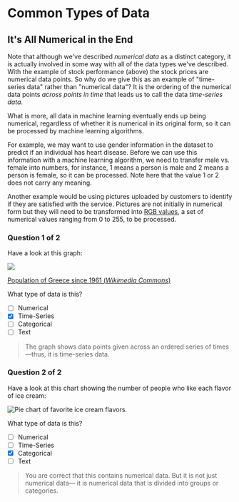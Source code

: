 Common Types of Data
====================

It's All Numerical in the End
-----------------------------

Note that although we've described _numerical data_ as a distinct category, it is actually involved in some way with all of the data types we've described. With the example of stock performance (above) the stock prices are numerical data points. So why do we give this as an example of "time-series data" rather than "numerical data"? It is the ordering of the numerical data points _across points in time_ that leads us to call the data _time-series data_.

What is more, all data in machine learning eventually ends up being numerical, regardless of whether it is numerical in its original form, so it can be processed by machine learning algorithms.

For example, we may want to use gender information in the dataset to predict if an individual has heart disease. Before we can use this information with a machine learning algorithm, we need to transfer male vs. female into numbers, for instance, 1 means a person is male and 2 means a person is female, so it can be processed. Note here that the value 1 or 2 does not carry any meaning.

Another example would be using pictures uploaded by customers to identify if they are satisfied with the service. Pictures are not initially in numerical form but they will need to be transformed into [RGB values](https://en.wikipedia.org/wiki/RGB_color_model#Numeric_representations), a set of numerical values ranging from 0 to 255, to be processed.

### Question 1 of 2

Have a look at this graph:

![](https://video.udacity-data.com/topher/2020/April/5e936285_1000px-population-of-greece-since-1961.svg/1000px-population-of-greece-since-1961.svg.png)

[Population of Greece since 1961 (_Wikimedia Commons_)](https://commons.wikimedia.org/w/index.php?title=File:Population_of_Greece_since_1961.svg&oldid=176669906)

What type of data is this?

- [ ] Numerical
- [x] Time-Series
- [ ] Categorical
- [ ] Text
    
> The graph shows data points given across an ordered series of times—thus, it is time-series data.

### Question 2 of 2

Have a look at this chart showing the number of people who like each flavor of ice cream:

![Pie chart of favorite ice cream flavors.](https://video.udacity-data.com/topher/2020/April/5e9361b5_ice-cream-flavors-pie-chart/ice-cream-flavors-pie-chart.png)

What type of data is this?

- [ ] Numerical
- [ ] Time-Series
- [x] Categorical
- [ ] Text

> You are correct that this contains numerical data. But it is not just numerical data— it is numerical data that is divided into groups or categories.
